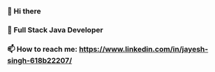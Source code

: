 ### 👋 Hi there 
### 🌱 Full Stack Java Developer
### 📫 How to reach me: https://www.linkedin.com/in/jayesh-singh-618b22207/ 

<!--
**JayeshSingh27/JayeshSingh27** is a ✨ _special_ ✨ repository because its `README.md` (this file) appears on your GitHub profile.

Here are some ideas to get you started:

- 🔭 I’m currently working on ...

- 👯 I’m looking to collaborate on ...
- 🤔 I’m looking for help with ...
- 💬 Ask me about ...

- 😄 Pronouns: ...
- ⚡ Fun fact: ...
-->
